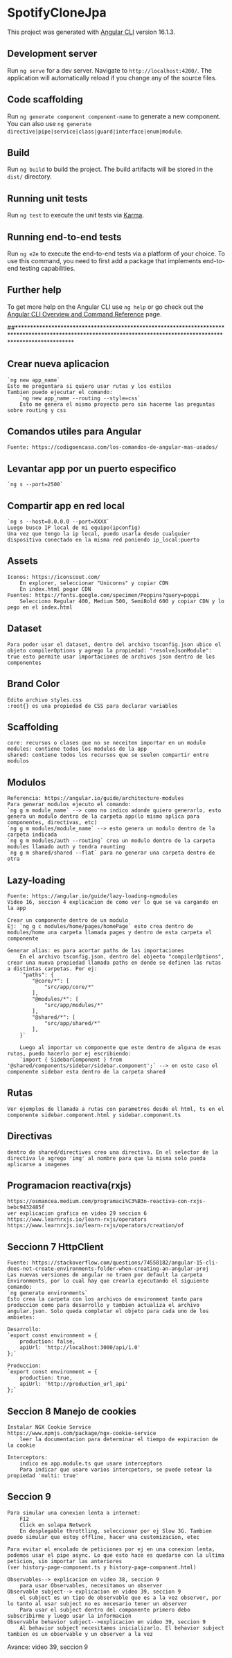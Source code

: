 # SpotifyCloneJpa

This project was generated with [Angular CLI](https://github.com/angular/angular-cli) version 16.1.3.

## Development server

Run `ng serve` for a dev server. Navigate to `http://localhost:4200/`. The application will automatically reload if you change any of the source files.

## Code scaffolding

Run `ng generate component component-name` to generate a new component. You can also use `ng generate directive|pipe|service|class|guard|interface|enum|module`.

## Build

Run `ng build` to build the project. The build artifacts will be stored in the `dist/` directory.

## Running unit tests

Run `ng test` to execute the unit tests via [Karma](https://karma-runner.github.io).

## Running end-to-end tests

Run `ng e2e` to execute the end-to-end tests via a platform of your choice. To use this command, you need to first add a package that implements end-to-end testing capabilities.

## Further help

To get more help on the Angular CLI use `ng help` or go check out the [Angular CLI Overview and Command Reference](https://angular.io/cli) page.

##******************************************************************************************************************************************************************
## Crear nueva aplicacion
    `ng new app_name`
    Esto me preguntara si quiero usar rutas y los estilos
    Tambien puedo ejecutar el comando:
        `ng new app_name --routing --style=css`
        Esto me genera el mismo proyecto pero sin hacerme las preguntas sobre routing y css

## Comandos utiles para Angular
    Fuente: https://codigoencasa.com/los-comandos-de-angular-mas-usados/

## Levantar app por un puerto especifico
    `ng s --port=2500`

## Compartir app en red local
    `ng s --host=0.0.0.0 --port=XXXX`
    Luego busco IP local de mi equipo(ipconfig)
    Una vez que tengo la ip local, puedo usarla desde cualquier dispositivo conectado en la misma red poniendo ip_local:puerto

## Assets
    Iconos: https://iconscout.com/
        En explorer, seleccionar "Uniconns" y copiar CDN
        En index.html pegar CDN
    Fuentes: https://fonts.google.com/specimen/Poppins?query=poppi
        Selecciono Regular 400, Medium 500, SemiBold 600 y copiar CDN y lo pego en el index.html

## Dataset
    Para poder usar el dataset, dentro del archivo tsconfig.json ubico el objeto compilerOptions y agrego la propiedad: "resolveJsonModule": true esto permite usar importaciones de archivos json dentro de los componentes

## Brand Color
    Edito archivo styles.css
    :root{} es una propiedad de CSS para declarar variables

## Scaffolding
    core: recursos o clases que no se neceiten importar en un modulo
    modules: contiene todos los modulos de la app
    shared: contiene todos los recursos que se suelen compartir entre modulos

## Modulos
    Referencia: https://angular.io/guide/architecture-modules
    Para generar modulos ejecuto el comando:
    `ng g m module_name` --> como no indico adonde quiero generarlo, esto genera un modulo dentro de la carpeta app(lo mismo aplica para componentes, directivas, etc)
    `ng g m modules/module_name` --> esto genera un modulo dentro de la carpeta indicada
    `ng g m modules/auth --routing` crea un modulo dentro de la carpeta modules llamado auth y tendra rounting
    `ng g m shared/shared --flat` para no generar una carpeta dentro de otra

## Lazy-loading
    Fuente: https://angular.io/guide/lazy-loading-ngmodules
    Video 16, seccion 4 explicacion de como ver lo que se va cargando en la app

    Crear un componente dentro de un modulo
    Ej: `ng g c modules/home/pages/homePage` esto crea dentro de modules/home una carpeta llamada pages y dentro de esta carpeta el componente

    Generar alias: es para acortar paths de las importaciones
        En el archivo tsconfig.json, dentro del objeeto "compilerOptions", crear una nueva propiedad llamada paths en donde se definen las rutas a distintas carpetas. Por ej:
        `"paths": {
            "@core/*": [
                "src/app/core/*"
            ],
            "@modules/*": [
                "src/app/modules/*"
            ],
            "@shared/*": [
                "src/app/shared/*"
            ],
        }`

        Luego al importar un componente que este dentro de alguna de esas rutas, puedo hacerlo por ej escribiendo:
        `import { SidebarComponent } from '@shared/components/sidebar/sidebar.component';` --> en este caso el componente sidebar esta dentro de la carpeta shared
## Rutas
    Ver ejemplos de llamada a rutas con parametros desde el html, ts en el componente sidebar.component.html y sidebar.component.ts

## Directivas
    dentro de shared/directives creo una directiva. En el selector de la directiva le agrego 'img' al nombre para que la misma solo pueda aplicarse a imagenes

## Programacion reactiva(rxjs)
    https://osmancea.medium.com/programaci%C3%B3n-reactiva-con-rxjs-bebc9432485f
    ver explicacion grafica en video 29 seccion 6
    https://www.learnrxjs.io/learn-rxjs/operators
    https://www.learnrxjs.io/learn-rxjs/operators/creation/of

## Seccionn 7 HttpClient
    Fuente: https://stackoverflow.com/questions/74558182/angular-15-cli-does-not-create-environments-folder-when-creating-an-angular-proj
    Las nuevas versiones de angular no traen por default la carpeta Environments, por lo cual hay que crearla ejecutando el siguiente comando:
    `ng generate environments`
    Esto crea la carpeta con los archivos de environment tanto para produccion como para desarrollo y tambien actualiza el archivo angular.json. Solo queda completar el objeto para cada uno de los ambietes:

    Desarrollo:
    `export const environment = {
        production: false,
        apiUrl: 'http://localhost:3000/api/1.0'
    };`

    Produccion:
    `export const environment = {
        production: true,
        apiUrl: 'http://production_url_api'
    };`

## Seccion 8 Manejo de cookies
    Instalar NGX Cookie Service
    https://www.npmjs.com/package/ngx-cookie-service
        leer la documentacion para determinar el tiempo de expiracion de la cookie
    
    Interceptors:
        indico en app.module.ts que usare interceptors
        Para indicar que usare varios intercpetors, se puede setear la propiedad 'multi: true'

## Seccion 9
    Para simular una conexion lenta a internet:
        F12
        Click en solapa Network
        En desplegable throttling, seleccionar por ej Slow 3G. Tambien puedo simular que estoy offline, hacer una customizacion, etec

    Para evitar el encolado de peticiones por ej en una conexion lenta, podemos usar el pipe async. Lo que esto hace es quedarse con la ultima peticion, sin importar las anteriores
    (ver history-page-component.ts y history-page-component.html) 

    Observables--> explicacion en video 38, seccion 9
        para usar Observables, necesitamos un observer
    Observable subject--> explicacion en video 39, seccion 9
        el subject es un tipo de observable que es a la vez observer, por lo tanto al usar subject no es necesario tener un observer
        Para usar el subject dentro del componente primero debo subscribirme y luego usar la informacion
    Observable behavior subject-->explicacion en video 39, seccion 9
        Al behavior subject necesitamos inicializarlo. El behavior subject tambien es un observable y un observer a la vez

Avance: video 39, seccion 9
